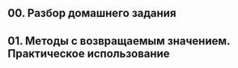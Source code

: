 ## 00. Разбор домашнего задания
## 01. Методы с возвращаемым значением. Практическое использование


